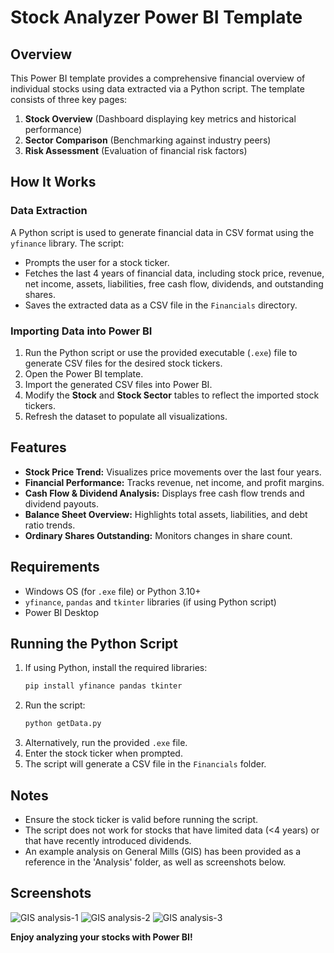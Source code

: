 # Stock Analyzer Power BI Template

## Overview
This Power BI template provides a comprehensive financial overview of individual stocks using data extracted via a Python script. The template consists of three key pages:
1. **Stock Overview** (Dashboard displaying key metrics and historical performance)
2. **Sector Comparison** (Benchmarking against industry peers)
3. **Risk Assessment** (Evaluation of financial risk factors)

## How It Works
### Data Extraction
A Python script is used to generate financial data in CSV format using the `yfinance` library. The script:
- Prompts the user for a stock ticker.
- Fetches the last 4 years of financial data, including stock price, revenue, net income, assets, liabilities, free cash flow, dividends, and outstanding shares.
- Saves the extracted data as a CSV file in the `Financials` directory.

### Importing Data into Power BI
1. Run the Python script or use the provided executable (`.exe`) file to generate CSV files for the desired stock tickers.
2. Open the Power BI template.
3. Import the generated CSV files into Power BI.
4. Modify the **Stock** and **Stock Sector** tables to reflect the imported stock tickers.
5. Refresh the dataset to populate all visualizations.

## Features
- **Stock Price Trend:** Visualizes price movements over the last four years.
- **Financial Performance:** Tracks revenue, net income, and profit margins.
- **Cash Flow & Dividend Analysis:** Displays free cash flow trends and dividend payouts.
- **Balance Sheet Overview:** Highlights total assets, liabilities, and debt ratio trends.
- **Ordinary Shares Outstanding:** Monitors changes in share count.

## Requirements
- Windows OS (for `.exe` file) or Python 3.10+
- `yfinance`, `pandas` and `tkinter` libraries (if using Python script)
- Power BI Desktop

## Running the Python Script
1. If using Python, install the required libraries:
   ```sh
   pip install yfinance pandas tkinter
   ```
2. Run the script:
   ```sh
   python getData.py
   ```
3. Alternatively, run the provided `.exe` file.
4. Enter the stock ticker when prompted.
5. The script will generate a CSV file in the `Financials` folder.

## Notes
- Ensure the stock ticker is valid before running the script.
- The script does not work for stocks that have limited data (<4 years) or that have recently introduced dividends.
- An example analysis on General Mills (GIS) has been provided as a reference in the 'Analysis' folder, as well as screenshots below.

## Screenshots
![GIS analysis-1](https://github.com/user-attachments/assets/fb39296e-29ab-4a79-b23d-d5d7d0de1553)
![GIS analysis-2](https://github.com/user-attachments/assets/3c766522-217c-4426-8537-d67aac954e7c)
![GIS analysis-3](https://github.com/user-attachments/assets/6eaa49cd-f4be-4e42-8a01-371f32826a9a)

**Enjoy analyzing your stocks with Power BI!**

